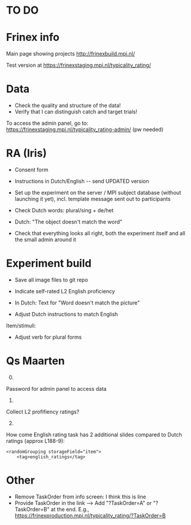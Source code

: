 TO DO
=====

Frinex info
===========

Main page showing projects
http://frinexbuild.mpi.nl/

Test version at
https://frinexstaging.mpi.nl/typicality_rating/


Data
====

- Check the quality and structure of the data!
- Verify that I can distinguish catch and target trials!

To access the admin panel, go to:
https://frinexstaging.mpi.nl/typicality_rating-admin/
(pw needed)


RA (Iris)
=========

- Consent form
- Instructions in Dutch/English -- send UPDATED version
- Set up the experiment on the server / MPI subject database (without launching it yet), incl. template message sent out to participants
- Check Dutch words: plural/sing + de/het
- Dutch: "The object doesn't match the word"

- Check that everything looks all right, both the experiment itself and all the small admin around it


Experiment build
================

- Save all image files to git repo

- Indicate self-rated L2 English proficiency
- In Dutch: Text for "Word doesn't match the picture" 

- Adjust Dutch instructions to match English

Item/stimuli:
- Adjust verb for plural forms


Qs Maarten
==========

0)
Password for admin panel to access data

1)
Collect L2 profifiency ratings?

2)
How come English rating task has 2 additional slides compared to Dutch ratings (approx L188-9):

    <randomGrouping storageField="item">
        <tag>english_ratings</tag>



Other
=====

- Remove TaskOrder from info screen: I think this is line <metadataField fieldName="TaskOrder"/>
- Provide TaskOrder in the link --> Add "?TaskOrder=A" or "?TaskOrder=B" at the end. E.g., https://frinexproduction.mpi.nl/typicality_rating/?TaskOrder=B
